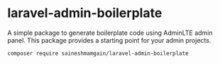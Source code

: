 # laravel-admin-boilerplate

A simple package to generate boilerplate code using AdminLTE admin panel. This package provides a starting point for your admin projects.

`composer require saineshmamgain/laravel-admin-boilerplate`
